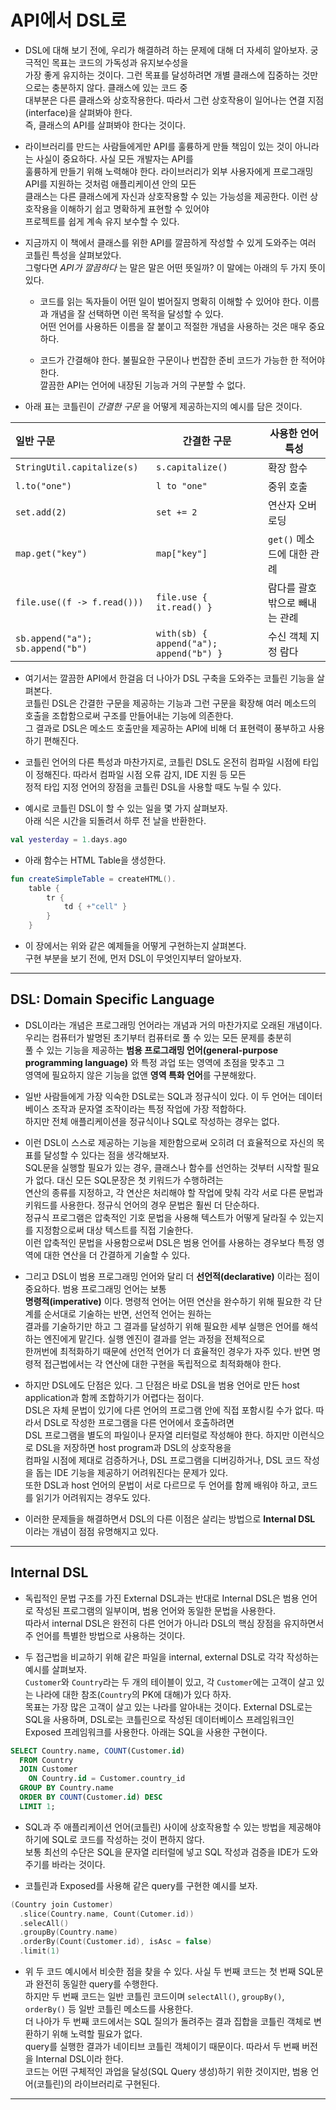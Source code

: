 # API에서 DSL로

- DSL에 대해 보기 전에, 우리가 해결하려 하는 문제에 대해 더 자세히 알아보자. 궁극적인 목표는 코드의 가독성과 유지보수성을  
  가장 좋게 유지하는 것이다. 그런 목표를 달성하려면 개별 클래스에 집중하는 것만으로는 충분하지 않다. 클래스에 있는 코드 중  
  대부분은 다른 클래스와 상호작용한다. 따라서 그런 상호작용이 일어나는 연결 지점(interface)을 살펴봐야 한다.  
  즉, 클래스의 API를 살펴봐야 한다는 것이다.

- 라이브러리를 만드는 사람들에게만 API를 훌륭하게 만들 책임이 있는 것이 아니라는 사실이 중요하다. 사실 모든 개발자는 API를  
  훌륭하게 만들기 위해 노력해야 한다. 라이브러리가 외부 사용자에게 프로그래밍 API를 지원하는 것처럼 애플리케이션 안의 모든  
  클래스는 다른 클래스에게 자신과 상호작용할 수 있는 가능성을 제공한다. 이런 상호작용을 이해하기 쉽고 명확하게 표현할 수 있어야  
  프로젝트를 쉽게 계속 유지 보수할 수 있다.

- 지금까지 이 책에서 클래스를 위한 API를 깔끔하게 작성할 수 있게 도와주는 여러 코틀린 특성을 살펴보았다.  
  그렇다면 _API가 깔끔하다_ 는 말은 말은 어떤 뜻일까? 이 말에는 아래의 두 가지 뜻이 있다.

  - 코드를 읽는 독자들이 어떤 일이 벌어질지 명확히 이해할 수 있어야 한다. 이름과 개념을 잘 선택하면 이런 목적을 달성할 수 있다.  
    어떤 언어를 사용하든 이름을 잘 붙이고 적절한 개념을 사용하는 것은 매우 중요하다.

  - 코드가 간결해야 한다. 불필요한 구문이나 번잡한 준비 코드가 가능한 한 적어야 한다.  
    깔끔한 API는 언어에 내장된 기능과 거의 구분할 수 없다.

- 아래 표는 코틀린이 _간결한 구문_ 을 어떻게 제공하는지의 예시를 담은 것이다.

| 일반 구문                        | 간결한 구문                             | 사용한 언어 특성               |
| :------------------------------- | --------------------------------------- | ------------------------------ |
| `StringUtil.capitalize(s)`       | `s.capitalize()`                        | 확장 함수                      |
| `l.to("one")`                    | `l to "one"`                            | 중위 호출                      |
| `set.add(2)`                     | `set += 2`                              | 연산자 오버로딩                |
| `map.get("key")`                 | `map["key"]`                            | `get()` 메소드에 대한 관례     |
| `file.use((f -> f.read()))`      | `file.use { it.read() }`                | 람다를 괄호 밖으로 빼내는 관례 |
| `sb.append("a"); sb.append("b")` | `with(sb) { append("a"); append("b") }` | 수신 객체 지정 람다            |

- 여기서는 깔끔한 API에서 한걸음 더 나아가 DSL 구축을 도와주는 코틀린 기능을 살펴본다.  
  코틀린 DSL은 간결한 구문을 제공하는 기능과 그런 구문을 확장해 여러 메소드의 호출을 조합함으로써 구조를 만들어내는 기능에 의존한다.  
  그 결과로 DSL은 메소드 호출만을 제공하는 API에 비해 더 표현력이 풍부하고 사용하기 편해진다.

- 코틀린 언어의 다른 특성과 마찬가지로, 코틀린 DSL도 온전히 컴파일 시점에 타입이 정해진다. 따라서 컴파일 시점 오류 감지, IDE 지원 등 모든  
  정적 타입 지정 언어의 장점을 코틀린 DSL을 사용할 때도 누릴 수 있다.

- 예시로 코틀린 DSL이 할 수 있는 일을 몇 가지 살펴보자.  
  아래 식은 시간을 되돌려서 하루 전 날을 반환한다.

```kt
val yesterday = 1.days.ago
```

- 아래 함수는 HTML Table을 생성한다.

```kt
fun createSimpleTable = createHTML().
	table {
		tr {
			td { +"cell" }
		}
	}
```

- 이 장에서는 위와 같은 예제들을 어떻게 구현하는지 살펴본다.  
  구현 부분을 보기 전에, 먼저 DSL이 무엇인지부터 알아보자.

---

## DSL: Domain Specific Language

- DSL이라는 개념은 프로그래밍 언어라는 개념과 거의 마찬가지로 오래된 개념이다. 우리는 컴퓨터가 발명된 초기부터 컴퓨터로 풀 수 있는 모든 문제를 충분히  
  풀 수 있는 기능을 제공하는 **범용 프로그래밍 언어(general-purpose programming language)** 와 특정 과업 또는 영역에 초점을 맞추고 그  
  영역에 필요하지 않은 기능을 없앤 **영역 특화 언어**를 구분해왔다.

- 일반 사람들에게 가장 익숙한 DSL로는 SQL과 정규식이 있다. 이 두 언어는 데이터베이스 조작과 문자열 조작이라는 특정 작업에 가장 적합하다.  
  하지만 전체 애플리케이션을 정규식이나 SQL로 작성하는 경우는 없다.

- 이런 DSL이 스스로 제공하는 기능을 제한함으로써 오히려 더 효율적으로 자신의 목표를 달성할 수 있다는 점을 생각해보자.  
  SQL문을 실행할 필요가 있는 경우, 클래스나 함수를 선언하는 것부터 시작할 필요가 없다. 대신 모든 SQL문장은 첫 키워드가 수행하려는  
  연산의 종류를 지정하고, 각 연산은 처리해야 할 작업에 맞춰 각각 서로 다른 문법과 키워드를 사용한다. 정규식 언어의 경우 문법은 훨씬 더 단순하다.  
  정규식 프로그램은 압축적인 기호 문법을 사용해 텍스트가 어떻게 달라질 수 있는지를 지정함으로써 대상 텍스트를 직접 기술한다.  
  이런 압축적인 문법을 사용함으로써 DSL은 범용 언어를 사용하는 경우보다 특정 영역에 대한 연산을 더 간결하게 기술할 수 있다.

- 그리고 DSL이 범용 프로그래밍 언어와 달리 더 **선언적(declarative)** 이라는 점이 중요하다. 범용 프로그래밍 언어는 보통  
  **명령적(imperative)** 이다. 명령적 언어는 어떤 연산을 완수하기 위해 필요한 각 단계를 순서대로 기술하는 반면, 선언적 언어는 원하는  
  결과를 기술하기만 하고 그 결과를 달성하기 위해 필요한 세부 실행은 언어를 해석하는 엔진에게 맡긴다. 실행 엔진이 결과를 얻는 과정을 전체적으로  
  한꺼번에 최적화하기 때문에 선언적 언어가 더 효율적인 경우가 자주 있다. 반면 명령적 접근법에서는 각 연산에 대한 구현을 독립적으로 최적화해야 한다.

- 하지만 DSL에도 단점은 있다. 그 단점은 바로 DSL을 범용 언어로 만든 host application과 함께 조합하기가 어렵다는 점이다.  
  DSL은 자체 문법이 있기에 다른 언어의 프로그램 안에 직접 포함시킬 수가 없다. 따라서 DSL로 작성한 프로그램을 다른 언어에서 호출하려면  
  DSL 프로그램을 별도의 파일이나 문자열 리터럴로 작성해야 한다. 하지만 이런식으로 DSL을 저장하면 host program과 DSL의 상호작용을  
  컴파일 시점에 제대로 검증하거나, DSL 프로그램을 디버깅하거나, DSL 코드 작성을 돕는 IDE 기능을 제공하기 어려워진다는 문제가 있다.  
  또한 DSL과 host 언어의 문법이 서로 다르므로 두 언어를 함께 배워야 하고, 코드를 읽기가 어려워지는 경우도 있다.

- 이러한 문제들을 해결하면서 DSL의 다른 이점은 살리는 방법으로 **Internal DSL** 이라는 개념이 점점 유명해지고 있다.

---

## Internal DSL

- 독립적인 문법 구조를 가진 External DSL과는 반대로 Internal DSL은 범용 언어로 작성된 프로그램의 일부이며, 범용 언어와 동일한 문법을 사용한다.  
  따라서 internal DSL은 완전히 다른 언어가 아니라 DSL의 핵심 장점을 유지하면서 주 언어를 특별한 방법으로 사용하는 것이다.

- 두 접근법을 비교하기 위해 같은 파일을 internal, external DSL로 각각 작성하는 예시를 살펴보자.  
  `Customer`와 `Country`라는 두 개의 테이블이 있고, 각 `Customer`에는 고객이 살고 있는 나라에 대한 참조(`Country`의 PK에 대해)가 있다 하자.  
  목표는 가장 많은 고객이 살고 있는 나라를 알아내는 것이다. External DSL로는 SQL을 사용하며, DSL로는 코틀린으로 작성된 데이터베이스 프레임워크인  
  Exposed 프레임워크를 사용한다. 아래는 SQL을 사용한 구현이다.

```sql
SELECT Country.name, COUNT(Customer.id)
  FROM Country
  JOIN Customer
    ON Country.id = Customer.country_id
  GROUP BY Country.name
  ORDER BY COUNT(Customer.id) DESC
  LIMIT 1;
```

- SQL과 주 애플리케이션 언어(코틀린) 사이에 상호작용할 수 있는 방법을 제공해야 하기에 SQL로 코드를 작성하는 것이 편하지 않다.  
  보통 최선의 수단은 SQL을 문자열 리터럴에 넣고 SQL 작성과 검증을 IDE가 도와주기를 바라는 것이다.

- 코틀린과 Exposed를 사용해 같은 query를 구현한 예시를 보자.

```kt
(Country join Customer)
  .slice(Country.name, Count(Cutomer.id))
  .selecAll()
  .groupBy(Country.name)
  .orderBy(Count(Customer.id), isAsc = false)
  .limit(1)
```

- 위 두 코드 예시에서 비슷한 점을 찾을 수 있다. 사실 두 번째 코드는 첫 번째 SQL문과 완전히 동일한 query를 수행한다.  
  하지만 두 번째 코드는 일반 코틀린 코드이며 `selectAll()`, `groupBy()`, `orderBy()` 등 일반 코틀린 메소드를 사용한다.  
  더 나아가 두 번째 코드에서는 SQL 질의가 돌려주는 결과 집합을 코틀린 객체로 변환하기 위해 노력할 필요가 없다.  
  query를 실행한 결과가 네이티브 코틀린 객체이기 때문이다. 따라서 두 번째 버전을 Internal DSL이라 한다.  
  코드는 어떤 구체적인 과업을 달성(SQL Query 생성)하기 위한 것이지만, 범용 언어(코틀린)의 라이브러리로 구현된다.

---
